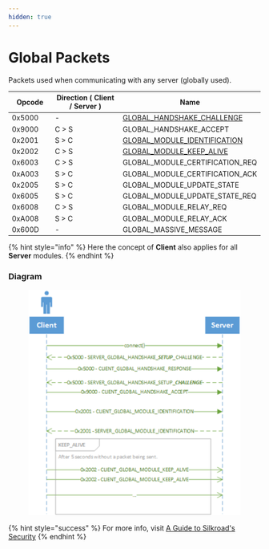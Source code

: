 ```yaml
---
hidden: true
---
```


# Global Packets

Packets used when communicating with any server (globally used).

<table data-full-width="true"><thead><tr><th width="100">Opcode</th><th width="215">Direction ( Client / Server )</th><th>Name</th></tr></thead><tbody><tr><td>0x5000</td><td>-</td><td><a href="global_handshake_challenge.md">GLOBAL_HANDSHAKE_CHALLENGE</a></td></tr><tr><td>0x9000</td><td>C > S</td><td>GLOBAL_HANDSHAKE_ACCEPT</td></tr><tr><td>0x2001</td><td>S > C</td><td><a href="global_module_identification.md">GLOBAL_MODULE_IDENTIFICATION</a></td></tr><tr><td>0x2002</td><td>C > S</td><td><a href="global_module_keep_alive.md">GLOBAL_MODULE_KEEP_ALIVE</a></td></tr><tr><td>0x6003</td><td>C > S</td><td>GLOBAL_MODULE_CERTIFICATION_REQ</td></tr><tr><td>0xA003</td><td>S > C</td><td>GLOBAL_MODULE_CERTIFICATION_ACK</td></tr><tr><td>0x2005</td><td>S > C</td><td>GLOBAL_MODULE_UPDATE_STATE</td></tr><tr><td>0x6005</td><td>S > C</td><td>GLOBAL_MODULE_UPDATE_STATE_REQ</td></tr><tr><td>0x6008</td><td>C > S</td><td>GLOBAL_MODULE_RELAY_REQ</td></tr><tr><td>0xA008</td><td>S > C</td><td>GLOBAL_MODULE_RELAY_ACK</td></tr><tr><td>0x600D</td><td>-</td><td>GLOBAL_MASSIVE_MESSAGE</td></tr></tbody></table>

{% hint style="info" %}
Here the concept of **Client** also applies for all **Server** modules.
{% endhint %}

### Diagram

<figure><img src="../../.gitbook/assets/packets-global-diagram.png" alt=""><figcaption></figcaption></figure>

{% hint style="success" %}
For more info, visit [A Guide to Silkroad's Security](../../client/a-guide-to-silkroads-security.md)
{% endhint %}

